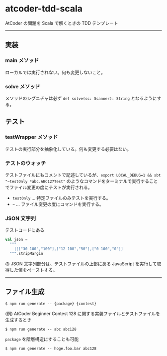 # atcoder-tdd-scala

AtCoder の問題を Scala で解くときの TDD テンプレート

---

## 実装

### main メソッド

ローカルでは実行されない。何も変更しないこと。

### solve メソッド

メソッドのシグニチャは必ず `def solve(sc: Scanner): String` となるようにする。

## テスト

### testWrapper メソッド

テストの実行部分を抽象化している。何も変更する必要はない。

### テストのウォッチ

テストファイルにもコメントで記述しているが、`export LOCAL_DEBUG=1 && sbt "~testOnly *abc.ABC127Test"` のようなコマンドをターミナルで実行することでファイル変更の度にテストが実行される。

- `testOnly` ... 特定ファイルのみテストを実行する。
- `~` ... ファイル変更の度にコマンドを実行する。

### JSON 文字列

テストコードにある

```scala
val json =
  """
    |[["30 100","100"],["12 100","50"],["0 100","0"]]
  """.stripMargin
```

の JSON 文字列部分は、テストファイルの上部にある JavaScript を実行して取得した値をペーストする。

---

## ファイル生成

```
$ npm run generate -- {package} {contest}
```

(例) AtCoder Beginner Contest 128 に関する実装ファイルとテストファイルを生成するとき

```
$ npm run generate -- abc abc128
```

`package` を階層構造にすることも可能

```
$ npm run generate -- hoge.foo.bar abc128
```
